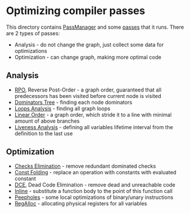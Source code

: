 # Optimizing compiler passes
This directory contains [PassManager](https://github.com/ober-man/VM-compiler/blob/main/pass/passmanager.h) and some [passes](https://github.com/ober-man/VM-compiler/blob/main/pass/pass.h) that it runs.
There are 2 types of passes:
- Analysis - do not change the graph, just collect some data for optimizations
- Optimization - can change graph, making more optimal code

## Analysis
- [RPO](https://github.com/ober-man/VM-compiler/blob/main/pass/rpo.h), Reverse Post-Order - a graph order, guaranteed that all predecessors has been visited before current node is visited
- [Dominators Tree](https://github.com/ober-man/VM-compiler/blob/main/pass/domtree.h) - finding each node dominators
- [Loops Analysis](https://github.com/ober-man/VM-compiler/blob/main/pass/loop_analysis.h) - finding all graph loops
- [Linear Order](https://github.com/ober-man/VM-compiler/blob/main/pass/linear_order.h) - a graph order, which stride it to a line with minimal amount of above branches
- [Liveness Analysis](https://github.com/ober-man/VM-compiler/blob/main/pass/liveness.h) - defining all variables lifetime interval from the definition to the last use

## Optimization
- [Checks Elimination](https://github.com/ober-man/VM-compiler/blob/main/pass/checks_elimination.h) - remove redundant dominated checks
- [Const Folding](https://github.com/ober-man/VM-compiler/blob/main/pass/const_folding.h) - replace an operation with constants with evaluated constant
- [DCE](https://github.com/ober-man/VM-compiler/blob/main/pass/dce.h), Dead Code Elimination - remove dead and unreachable code
- [Inline](https://github.com/ober-man/VM-compiler/blob/main/pass/inline.h) - substitute a function body to the point of this function call
- [Peepholes](https://github.com/ober-man/VM-compiler/blob/main/pass/peepholes.h) - some local optimizations of binary/unary instructions
- [RegAlloc](https://github.com/ober-man/VM-compiler/blob/main/pass/reg_alloc.h) - allocating physical registers for all variables